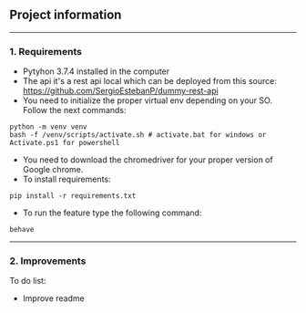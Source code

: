 ## Project information
---------

### 1. Requirements

- Pytyhon 3.7.4 installed in the computer
- The api it's a rest api local which can be deployed from this source: https://github.com/SergioEstebanP/dummy-rest-api
- You need to initialize the proper virtual env depending on your SO. Follow the next commands:
```
python -m venv venv
bash -f /venv/scripts/activate.sh # activate.bat for windows or Activate.ps1 for powershell
```
- You need to download the chromedriver for your proper version of Google chrome. 
- To install requirements: 
```
pip install -r requirements.txt
```
- To run the feature type the following command:
```
behave
```

---------

### 2. Improvements

To do list:
- Improve readme